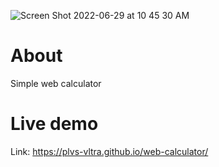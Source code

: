 ![Screen Shot 2022-06-29 at 10 45 30 AM](https://user-images.githubusercontent.com/108326940/176360703-17048510-fd6b-4b8d-8ca8-a93a7792dcd6.png)

# About

Simple web calculator


# Live demo

Link: https://plvs-vltra.github.io/web-calculator/